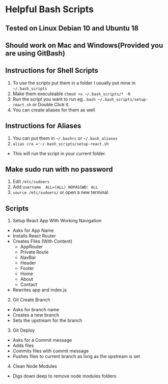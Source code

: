 # Helpful Bash Scripts

## Tested on Linux Debian 10 and Ubuntu 18
## Should work on Mac and Windows(Provided you are using GitBash)

## Instructions for Shell Scripts
1. To use the scripts put them in a folder I usually put mine in `~/.bash_scripts`
2. Make them executeable `chmod +x ~/.bash_scripts/* -R`
3. Run the script you want to run eg.. `bash ~/.bash_scripts/setup-react.sh` or Double Click it.
4. You can create aliases for them as well

## Instructions for Aliases
1. You can put them in `~/.bashrc` or `~/.bash_aliases`
2. `alias cra ='~/.bash_scripts/setup-react.sh`
- This will run the script in your current folder.

## Make sudo run with no password
1. Edit `/etc/sudoers`
2. Add `username  ALL=(ALL) NOPASSWD: ALL`
3. `source /etc/sudoers/` or open a new terminal.

## Scripts
1. Setup React App With Working Navigation
- Asks for App Name
- Installs React Router
- Creates Files (With Content)
  * AppRouter
  * Private Route
  * NavBar
  * Header
  * Footer
  * Home
  * About
  * Contact
- Rewrites app and index.js
2. Git Create Branch
- Asks for branch name
- Creates a new branch
- Sets the upstream for the branch
3. Git Deploy
- Asks for a Commit message
- Adds files
- Commits files with commit message
- Pushes files to current branch as long as the upstream is set
4. Clean Node Modules
- Digs down deep to remove node modules folders
